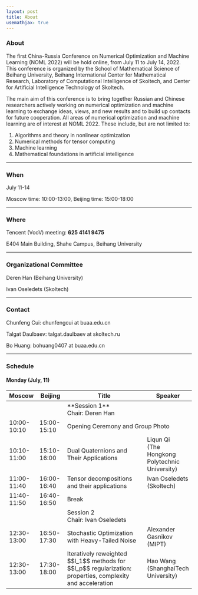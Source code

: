 ```yaml
---
layout: post
title: About
usemathjax: true
---
```


### About

The first China-Russia Conference on Numerical Optimization and Machine Learning (NOML 2022) will be hold online, from July 11 to July 14, 2022. This conference is organized by the School of Mathematical Science of Beihang University, Beihang International Center for Mathematical Research, Laboratory of Computational Intelligence of Skoltech, and Center for Artificial Intelligence Technology of Skoltech.

The main aim of this conference is to bring together Russian and Chinese researchers actively working on numerical optimization and machine learning to exchange ideas, views, and new results and to build up contacts for future cooperation. All areas of numerical optimization and machine learning are of interest at NOML 2022. These include, but are not limited to:

1. Algorithms and theory in nonlinear optimization
2. Numerical methods for tensor computing
3. Machine learning
4. Mathematical foundations in artificial intelligence

---

### When

July 11-14

Moscow time: 10:00-13:00, Beijing time: 15:00-18:00

---

### Where

Tencent (VooV) meeting: **625 4141 9475**

E404 Main Building, Shahe Campus, Beihang University

---

### Organizational Committee

Deren Han (Beihang University)

Ivan Oseledets (Skoltech)

---

### Contact

Chunfeng Cui: chunfengcui at buaa.edu.cn

Talgat Daulbaev: talgat.daulbaev at skoltech.ru

Bo Huang: bohuang0407 at buaa.edu.cn

---
<script type="text/javascript" async
  src="https://cdnjs.cloudflare.com/ajax/libs/mathjax/2.7.5/MathJax.js?config=TeX-MML-AM_CHTML">
</script>

### Schedule

#### Monday (July, 11)

<table>
<colgroup>
<col width="15%" />
<col width="15%" />
<col width="45%" />
<col width="25%" />
</colgroup>
<thead>
  <tr>
    <th>Moscow</th>
    <th>Beijing</th>
    <th>Title</th>
    <th>Speaker</th>
  </tr>
</thead>
<tbody>
  <tr>
    <td></td>
    <td></td>
    <td colspan="2">**Session 1**<br>Chair: Deren Han</td>
  </tr>
  <tr>
    <td>10:00-10:10</td>
    <td>15:00-15:10</td>
    <td colspan="2">Opening Ceremony and Group Photo</td>
  </tr>
  <tr>
    <td>10:10-11:00</td>
    <td>15:10-16:00</td>
    <td>Dual Quaternions and Their Applications</td>
    <td>Liqun Qi <br>(The Hongkong Polytechnic University)</td>
  </tr>
  <tr>
    <td>11:00-11:40</td>
    <td>16:00-16:40</td>
    <td>Tensor decompositions and their applications</td>
    <td>Ivan Oseledets <br>(Skoltech)</td>
  </tr>
  <tr>
    <td>11:40-11:50</td>
    <td>16:40-16:50</td>
    <td colspan="2">Break</td>
  </tr>
  <tr>
    <td></td>
    <td></td>
    <td colspan="2">Session 2 <br>Chair: Ivan Oseledets</td>
  </tr>
  <tr>
    <td>12:30-13:00</td>
    <td>16:50-17:30</td>
    <td>Stochastic Optimization with Heavy-Tailed Noise</td>
    <td>Alexander Gasnikov <br>(MIPT)</td>
  </tr>
  <tr>
    <td>12:30-13:00</td>
    <td>17:30-18:00</td>
    <td>Iteratively reweighted $$l_1$$ methods for $$l_p$$ regularization: properties, complexity and acceleration<br></td>
    <td>Hao Wang <br>(ShanghaiTech University)</td>
  </tr>
</tbody>
</table>
